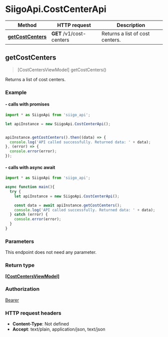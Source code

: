 # SiigoApi.CostCenterApi

Method | HTTP request | Description
------------- | ------------- | -------------
[**getCostCenters**](CostCenterApi.md#getCostCenters) | **GET** /v1/cost-centers | Returns a list of cost centers.




## getCostCenters

> [CostCentersViewModel] getCostCenters()

Returns a list of cost centers.

### Example

#### - calls with promises

```javascript
import * as SiigoApi from 'siigo_api';

let apiInstance = new SiigoApi.CostCenterApi();


apiInstance.getCostCenters().then((data) => {
  console.log('API called successfully. Returned data: ' + data);
}, (error) => {
  console.error(error);
});
```
#### - calls with async await

```javascript
import * as SiigoApi from 'siigo_api';

async function main(){
  try {
    let apiInstance = new SiigoApi.CostCenterApi();

    const data = await apiInstance.getCostCenters();
    console.log('API called successfully. Returned data: ' + data);
  } catch (error) {
    console.error(error);
  }
}
```


### Parameters

This endpoint does not need any parameter.

### Return type

[**[CostCentersViewModel]**](CostCentersViewModel.md)

### Authorization

[Bearer](../README.md#Bearer)

### HTTP request headers

- **Content-Type**: Not defined
- **Accept**: text/plain, application/json, text/json

